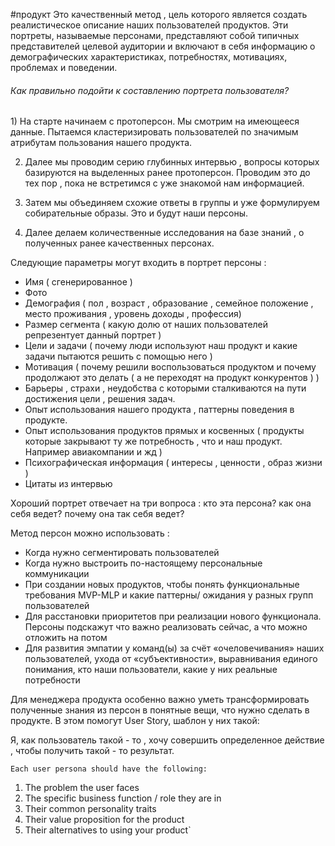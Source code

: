 #продукт 
Это качественный метод , цель которого является создать реалистическое описание наших пользователей продуктов. Эти портреты, называемые персонами, представляют собой типичных представителей целевой аудитории и включают в себя информацию о демографических характеристиках, потребностях, мотивациях, проблемах и поведении.

<h6>Как правильно подойти к составлению портрета пользователя? </h6>
1) На старте начинаем с протоперсон. Мы смотрим на имеющееся данные. Пытаемся кластеризировать  пользователей по значимым атрибутам пользования нашего продукта. 

2) Далее мы проводим серию глубинных интервью , вопросы которых базируются на выделенных ранее протоперсон. Проводим это до тех пор , пока не встретимся с уже знакомой нам информацией. 

3) Затем мы объединяем схожие ответы в группы и уже формулируем собирательные образы. Это и будут наши персоны. 

4) Далее делаем количественные исследования на базе знаний , о полученных ранее качественных персонах. 


Следующие параметры могут входить в портрет персоны : 
- Имя ( сгенерированное )
- Фото 
- Демография ( пол , возраст , образование , семейное положение , место проживания , уровень доходы , профессия)
- Размер сегмента ( какую долю от наших пользователей репрезентует данный портрет )
- Цели и задачи ( почему люди используют наш продукт и какие задачи пытаются решить с помощью него )
- Мотивация ( почему решили воспользоваться продуктом и почему продолжают это делать ( а не переходят на продукт конкурентов ) ) 
- Барьеры , страхи , неудобства с которыми сталкиваются на пути достижения цели , решения задач. 
- Опыт использования нашего продукта , паттерны поведения в продукте. 
- Опыт использования продуктов прямых и косвенных ( продукты которые закрывают ту же потребность , что и наш продукт. Например авиакомпании и жд )
- Психографическая информация ( интересы , ценности , образ жизни )
- Цитаты из интервью

Хороший портрет отвечает на три вопроса : кто эта персона? как она себя ведет? почему она так себя ведет? 

Метод персон можно использовать : 
- Когда нужно сегментировать пользователей
- Когда нужно выстроить по-настоящему персональные коммуникации
- При создании новых продуктов, чтобы понять функциональные требования MVP-MLP и какие паттерны/ ожидания у разных групп пользователей
- Для расстановки приоритетов при реализации нового функционала. Персоны подскажут что важно реализовать сейчас, а что можно отложить на потом
- Для развития эмпатии у команд(ы) за счёт «очеловечивания» наших пользователей, ухода от «субъективности», выравнивания единого понимания, кто наши пользователи, какие у них реальные потребности

Для менеджера продукта особенно важно уметь трансформировать полученные знания из персон в понятные вещи, что нужно сделать в продукте. В этом помогут User Story, шаблон у них такой:

Я, как пользователь такой - то , хочу совершить определенное действие , чтобы получить такой - то результат. 

`Each user persona should have the following:`
1. The problem the user faces
2. The specific business function / role they are in
3. Their common personality traits
4. Their value proposition for the product
5. Their alternatives to using your product`
